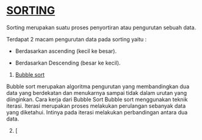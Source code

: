 # [SORTING](https://github.com/Ciiruu/ALGORITMA-DAN-STRUKTUR-DATA/tree/main/SORTING)

Sorting merupakan suatu proses penyortiran atau pengurutan sebuah data. 

Terdapat 2 macam pengurutan data pada sorting yaitu :

- Berdasarkan ascending (kecil ke besar).

- Berdasarkan Descending (besar ke kecil).

1. [Bubble sort](https://github.com/Ciiruu/ALGORITMA-DAN-STRUKTUR-DATA/tree/main/SORTING/Bubble_sort)

Bubble sort merupakan algoritma pengurutan yang membandingkan dua data yang berdekatan dan menukarnya sampai tidak dalam urutan yang diinginkan.
Cara kerja dari Bubble Sort
Bubble sort menggunakan teknik iterasi. Iterasi merupakan proses melakukan perulangan sebanyak data yang diketahui. Intinya pada iterasi melakukan perbandingan antara dua data.

2. [
